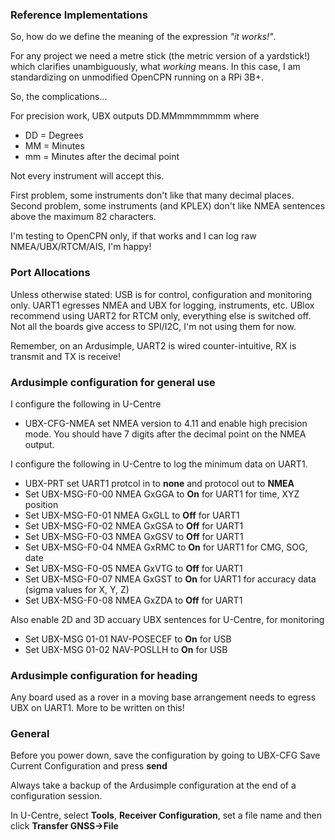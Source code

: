 ### Reference Implementations
So, how do we define the meaning of the expression _"it works!"_.

For any project we need a metre stick (the metric version of a yardstick!) which 
clarifies unambiguously, what _working_ means. In this case, I am standardizing on
unmodified OpenCPN running on a RPi 3B+.

So, the complications...

For precision work, UBX outputs DD.MMmmmmmmm where 
- DD = Degrees
- MM = Minutes
- mm = Minutes after the decimal point

Not every instrument will accept this.

First problem, some instruments don't like that many decimal places.
Second problem, some instruments (and KPLEX) don't like NMEA sentences above the maximum 82 characters.

I'm testing to OpenCPN only, if that works and I can log raw NMEA/UBX/RTCM/AIS, I'm happy!

### Port Allocations
Unless otherwise stated:
USB is for control, configuration and monitoring only.
UART1 egresses NMEA and UBX for logging, instruments, etc.
UBlox recommend using UART2 for RTCM only, everything else is switched off.
Not all the boards give access to SPI/I2C, I'm not using them for now.

Remember, on an Ardusimple, UART2 is wired counter-intuitive, RX is transmit and TX is receive!


### Ardusimple configuration for general use
I configure the following in U-Centre

- UBX-CFG-NMEA set NMEA version to 4.11 and enable high precision mode. You should have 7 digits after the decimal point on the NMEA output.

I configure the following in U-Centre to log the minimum data on UART1.

- UBX-PRT set UART1 protcol in to **none** and protocol out to **NMEA** 
- Set UBX-MSG-F0-00 NMEA GxGGA to **On** for UART1 for time, XYZ position
- Set UBX-MSG-F0-01 NMEA GxGLL to **Off** for UART1
- Set UBX-MSG-F0-02 NMEA GxGSA to **Off** for UART1
- Set UBX-MSG-F0-03 NMEA GxGSV to **Off** for UART1
- Set UBX-MSG-F0-04 NMEA GxRMC to **On** for UART1 for CMG, SOG, date 
- Set UBX-MSG-F0-05 NMEA GxVTG to **Off** for UART1
- Set UBX-MSG-F0-07 NMEA GxGST to **On** for UART1 for accuracy data (sigma values for X, Y, Z)
- Set UBX-MSG-F0-08 NMEA GxZDA to **Off** for UART1 

Also enable 2D and 3D accuary UBX sentences for U-Centre, for monitoring

- Set UBX-MSG 01-01 NAV-POSECEF to **On** for USB
- Set UBX-MSG 01-02 NAV-POSLLH to **On** for USB

### Ardusimple configuration for heading
Any board used as a rover in a moving base arrangement needs to egress UBX on UART1. More to be written on this!

### General
Before you power down, save the configuration by going to UBX-CFG Save Current Configuration and press **send**

Always take a backup of the Ardusimple configuration at the end of a configuration session. 

In U-Centre, select **Tools**, **Receiver Configuration**, set a file name and then click **Transfer GNSS->File**


 
